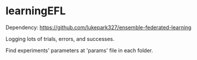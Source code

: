 # learningEFL

Dependency: https://github.com/lukepark327/ensemble-federated-learning

Logging lots of trials, errors, and successes.

Find experiments' parameters at 'params' file in each folder.
